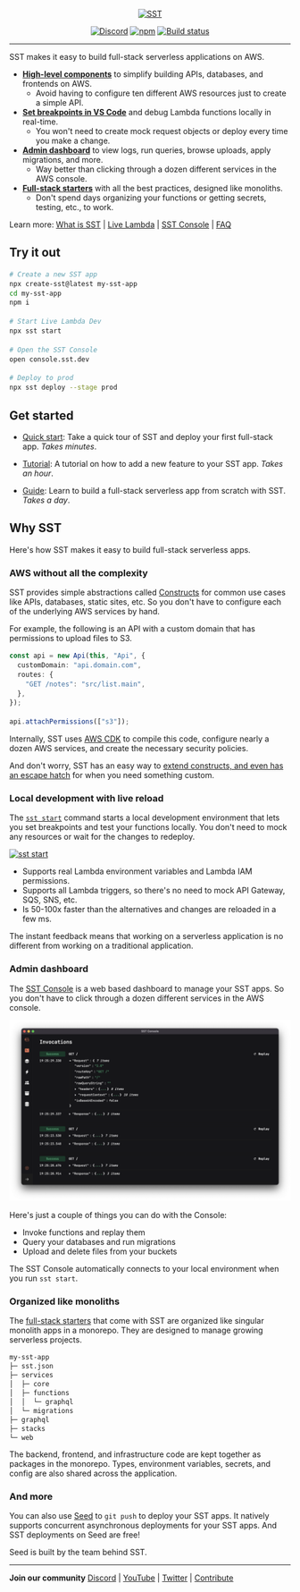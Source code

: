 <p align="center">
  <a href="https://sst.dev/">
    <img alt="SST" src="https://raw.githubusercontent.com/serverless-stack/identity/main/variants/sst-full.svg" width="300" />
  </a>
</p>

<p align="center">
  <a href="https://sst.dev/discord"><img alt="Discord" src="https://img.shields.io/discord/983865673656705025?style=flat-square" /></a>
  <a href="https://www.npmjs.com/package/@serverless-stack/resources"><img alt="npm" src="https://img.shields.io/npm/v/@serverless-stack/resources.svg?style=flat-square" /></a>
  <a href="https://github.com/serverless-stack/sst/actions/workflows/ci.yml"><img alt="Build status" src="https://img.shields.io/github/actions/workflow/status/serverless-stack/sst/ci.yml?style=flat-square&branch=master" /></a>
</p>

---

SST makes it easy to build full-stack serverless applications on AWS.

- [**High-level components**](https://docs.sst.dev/what-is-sst#infrastructure) to simplify building APIs, databases, and frontends on AWS.
  - Avoid having to configure ten different AWS resources just to create a simple API.
- [**Set breakpoints in VS Code**](https://docs.sst.dev/what-is-sst#local-dev) and debug Lambda functions locally in real-time.
  - You won't need to create mock request objects or deploy every time you make a change.
- [**Admin dashboard**](https://docs.sst.dev/what-is-sst#local-dev) to view logs, run queries, browse uploads, apply migrations, and more.
  - Way better than clicking through a dozen different services in the AWS console.
- [**Full-stack starters**](https://docs.sst.dev/what-is-sst#starters) with all the best practices, designed like monoliths.
  - Don't spend days organizing your functions or getting secrets, testing, etc., to work.

Learn more: [What is SST](https://docs.sst.dev/what-is-sst) | [Live Lambda][live] | [SST Console][console_doc] | [FAQ](https://docs.sst.dev/faq)

## Try it out

```bash
# Create a new SST app
npx create-sst@latest my-sst-app
cd my-sst-app
npm i

# Start Live Lambda Dev
npx sst start

# Open the SST Console
open console.sst.dev

# Deploy to prod
npx sst deploy --stage prod
```

## Get started

- [Quick start](https://docs.sst.dev/quick-start): Take a quick tour of SST and deploy your first full-stack app. _Takes minutes_.

- [Tutorial](https://docs.sst.dev/learn/): A tutorial on how to add a new feature to your SST app. _Takes an hour_.

- [Guide](https://sst.dev/guide.html): Learn to build a full-stack serverless app from scratch with SST. _Takes a day_.

## Why SST

Here's how SST makes it easy to build full-stack serverless apps.

### AWS without all the complexity

SST provides simple abstractions called [Constructs][resources] for common use cases like APIs, databases, static sites, etc. So you don't have to configure each of the underlying AWS services by hand.

For example, the following is an API with a custom domain that has permissions to upload files to S3.

```ts
const api = new Api(this, "Api", {
  customDomain: "api.domain.com",
  routes: {
    "GET /notes": "src/list.main",
  },
});

api.attachPermissions(["s3"]);
```

Internally, SST uses [AWS CDK](https://aws.amazon.com/cdk/) to compile this code, configure nearly a dozen AWS services, and create the necessary security policies.

And don't worry, SST has an easy way to [extend constructs, and even has an escape hatch](https://docs.sst.dev/design-principles#progressive-disclosure) for when you need something custom.

### Local development with live reload

The [`sst start`][live] command starts a local development environment that lets you set breakpoints and test your functions locally. You don't need to mock any resources or wait for the changes to redeploy.

[![sst start](https://d1ne2nltv07ycv.cloudfront.net/SST/sst-start-demo/sst-start-demo-2.gif)](https://www.youtube.com/watch?v=hnTSTm5n11g&feature=youtu.be)

- Supports real Lambda environment variables and Lambda IAM permissions.
- Supports all Lambda triggers, so there's no need to mock API Gateway, SQS, SNS, etc.
- Is 50-100x faster than the alternatives and changes are reloaded in a few ms.

The instant feedback means that working on a serverless application is no different from working on a traditional application.

### Admin dashboard

The [SST Console][console_doc] is a web based dashboard to manage your SST apps. So you don't have to click through a dozen different services in the AWS console.

[![sst console](www/static/img/console/sst-console-homescreen.png)][console_doc]

Here's just a couple of things you can do with the Console:

- Invoke functions and replay them
- Query your databases and run migrations
- Upload and delete files from your buckets

The SST Console automatically connects to your local environment when you run `sst start`.

### Organized like monoliths

The [full-stack starters](https://docs.sst.dev/packages/create-sst) that come with SST are organized like singular monolith apps in a monorepo. They are designed to manage growing serverless projects.

```
my-sst-app
├─ sst.json
├─ services
│  ├─ core
│  ├─ functions
│  │  └─ graphql
│  └─ migrations
├─ graphql
├─ stacks
└─ web
```

The backend, frontend, and infrastructure code are kept together as packages in the monorepo. Types, environment variables, secrets, and config are also shared across the application.

### And more

You can also use [Seed](https://seed.run) to `git push` to deploy your SST apps. It natively supports concurrent asynchronous deployments for your SST apps. And SST deployments on Seed are free!

Seed is built by the team behind SST.

---

**Join our community** [Discord][discord] | [YouTube](https://www.youtube.com/c/sst-dev) | [Twitter](https://twitter.com/SST_dev) | [Contribute](CONTRIBUTING.md)

[discord]: https://sst.dev/discord
[console_doc]: https://docs.sst.dev/console
[resources]: https://docs.sst.dev/constructs
[live]: https://docs.sst.dev/live-lambda-development
